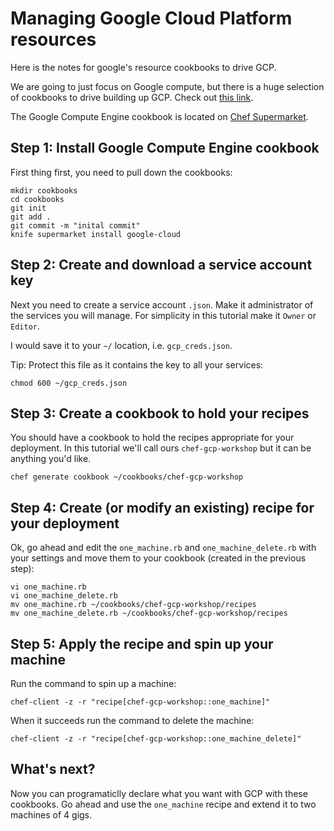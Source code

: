# Managing Google Cloud Platform resources

Here is the notes for google's resource cookbooks to drive GCP.

We are going to just focus on Google compute, but there is a huge selection
of cookbooks to drive building up GCP. Check out
[this link](https://supermarket.chef.io/users/googlecloudplatform).

The Google Compute Engine cookbook is located on
[Chef Supermarket](https://supermarket.chef.io/cookbooks/google-gcompute).


## Step 1: Install Google Compute Engine cookbook

First thing first, you need to pull down the cookbooks:

    mkdir cookbooks
    cd cookbooks
    git init
    git add .
    git commit -m "inital commit"
    knife supermarket install google-cloud


## Step 2: Create and download a service account key

Next you need to create a service account `.json`. Make it administrator of the
services you will manage. For simplicity in this tutorial make it `Owner` or
`Editor`.

I would save it to your `~/` location, i.e. `gcp_creds.json`.

Tip: Protect this file as it contains the key to all your services:

    chmod 600 ~/gcp_creds.json


## Step 3: Create a cookbook to hold your recipes

You should have a cookbook to hold the recipes appropriate for your deployment.
In this tutorial we'll call ours `chef-gcp-workshop` but it can be anything you'd
like.

    chef generate cookbook ~/cookbooks/chef-gcp-workshop


## Step 4: Create (or modify an existing) recipe for your deployment

Ok, go ahead and edit the `one_machine.rb` and `one_machine_delete.rb` with your
settings and move them to your cookbook (created in the previous step):

    vi one_machine.rb
    vi one_machine_delete.rb
    mv one_machine.rb ~/cookbooks/chef-gcp-workshop/recipes
    mv one_machine_delete.rb ~/cookbooks/chef-gcp-workshop/recipes


## Step 5: Apply the recipe and spin up your machine

Run the command to spin up a machine:

    chef-client -z -r "recipe[chef-gcp-workshop::one_machine]"

When it succeeds run the command to delete the machine:

    chef-client -z -r "recipe[chef-gcp-workshop::one_machine_delete]"


## What's next?

Now you can programaticlly declare what you want with GCP with these cookbooks.
Go ahead and use the `one_machine` recipe and extend it to two machines of 4
gigs.
